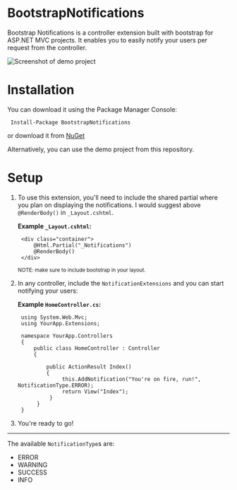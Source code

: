 BootstrapNotifications
======================

Bootstrap Notifications is a controller extension built with bootstrap for ASP.NET MVC projects. It enables you to easily notify your users per request from the controller. 

![Screenshot of demo project][1]


Installation
======================

You can download it using the Package Manager Console:

     Install-Package BootstrapNotifications
     
or download it from [NuGet](https://www.nuget.org/packages/BootstrapNotifications/)
     
     
Alternatively, you can use the demo project from this repository. 


Setup
======================

1. To use this extension, you'll need to include the shared partial where you plan 
   on displaying the notifications. I would suggest above `@RenderBody()` in `_Layout.cshtml`.

   **Example `_Layout.cshtml`:**

        <div class="container">
            @Html.Partial("_Notifications")
            @RenderBody()
        </div>
    
    <sub>NOTE: make sure to include bootstrap in your layout.</sub>
    
2. In any controller, include the `NotificationExtensions` and you can start notifying your users:
  
   **Example `HomeController.cs`:**

        using System.Web.Mvc;
        using YourApp.Extensions;
    
        namespace YourApp.Controllers
        {
            public class HomeController : Controller
            {
    
                public ActionResult Index()
                {
                     this.AddNotification("You're on fire, run!", NotificationType.ERROR);
                     return View("Index");
                 }
             }
        }
    
3. You're ready to go!

------------------
    
The available `NotificationType`s are:
  - ERROR
  - WARNING
  - SUCCESS
  - INFO

  
[1]: https://raw.github.com/MFFoX/BootstrapNotifications/master/Screenshot.png
  
  
    
    


    
     
     

